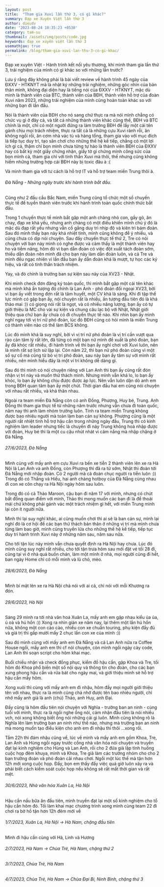 ```yaml
---
layout: post
title:  "Tham gia Xuvi lần thứ 3, có gì khác?"
summary: Đạp xe Xuyên Việt lần thứ 3
author: dieudv
date: '2023-08-24 10:35:23 +0530'
category: tam-su
thumbnail: /assets/img/posts/code.jpg
keywords: đạp xe xuyên việt lần thứ 3
usemathjax: true
permalink: /blog/tham-gia-xuvi-lan-thu-3-co-gi-khac/
---
```


Đạp xe xuyên Việt - Hành trình kết nối yêu thương, khi mình tham gia lần thứ 3, trải nghiệm của mình có gì khác so với những lần trước?

Lưu ý rằng đây không phải là bài viết review về hành trình 45 ngày của ĐXXV - HTKNYT mà là nhật ký những trải nghiệm, những góc nhìn của bản thân mình, không đại diện hay là tiếng nói của ĐXXV - HTKNYT, mặc dù mình là thành viên của BTC, thành viên của BĐH, thành viên hỗ trợ của đoàn Xuvi năm 2023, những trải nghiệm của mình cũng hoàn toàn khác so với những bạn đi lần đầu.

Nói là thành viên của BĐH cho nó sang chứ thực ra mà nói mình chẳng có chức vụ gì ở đây cả, và tất cả những thành viên khác cũng thế, BĐH và BTC chính là một, chỉ có một người đứng ra làm trưởng BĐH để lấy một cái tên gánh chịu mọi trách nhiệm, thực ra tất cả là những cựu Xuvi rảnh rỗi, ăn không ngồi rồi, ăn cơm nhà vác tù và hàng tổng, tham gia vào với mục đích là tiếp tục duy trì, tạo sân chơi cho những thế hệ kế tiếp, chẳng có một lợi ích gì cả, thậm chí bọn mình chưa từng tự hào là thành viên BĐH của ĐXXV hay có bất kỳ một giấy chứng nhận, giấy tờ gì chứng minh công sức của bọn mình cả, tham gia chỉ với tinh thần Xuvi mà thôi, thế nhưng cũng không hiếm những trường hợp cái BĐH này bị toxic đâu à :(

Và mình tham gia với tư cách là hỗ trợ IT và hỗ trợ team miền Trung thôi à.

###### Đà Nẵng - Những ngày trước khi hành trình bắt đầu.


Cũng như 2 đầu cầu Bắc Nam, miền Trung cũng tổ chức một số chuyến thực tế để tuyển thành viên trước khi hành trình toàn quốc chính thức bắt đầu.

Trong 1 chuyến thực tế mình bắt gặp một anh chàng nhỏ con, gầy gò, ăn chay, đạp xe khá yếu, nhưng anh chàng có một điều khiến mình chú ý đó là mặc dù đạp rất yếu nhưng vẫn cố gắng duy trì nhịp độ và kiên trì bám đoàn. Sau đó mình thấy bạn này khá nhiệt tình, mình cũng không để ý nhiều, và cũng chưa có dịp nói chuyện. Sau đấy chuyến thực tế thứ 2, Tre có nói chuyện với bạn này mình có nghe được và cảm thấy là một thành viên hay ho và tiềm năng, hôm đó vì bạn dẫn đoàn có việc đột xuất tách đoàn sớm, thiếu dẫn đoàn nên mình đã cho bạn này làm dẫn đoàn luôn, và cả Tre và mình đều ngạc nhiên vì lần đầu bạn ấy dẫn đoàn khá là mượt, tự học các ký hiệu, và rất có tinh thần trách nhiệm.

Yay, và đó chính là trưởng ban sự kiện sau này của XV23 - Nhật.

Khi mình check đơn đăng ký toàn quốc, thì mình bắt gặp một cái tên khác mà mình khá ấn tượng đó chính là Lan Anh - phó đoàn đối ngoại XV23, bởi vì bạn ấy viết trong đơn rất là tâm huyết, một CV khá là sáng. Khi đi tập thể lực mình có gặp bạn ấy, nói chuyện rất là nhiều, ấn tượng đầu tiên đó là khá thảo mai :)) có giọng nói rất là ngọt, và có nhiều năng lượng, bạn ấy có tự giới thiệu là MC cho vài sự kiện và chung câu lạc bộ với Nhật, Nhật giới thiệu qua chứ bạn ấy chưa có đi chuyến thực tế nào. Khi nhìn bạn ấy mình nghĩ ngay tới vị trí nữ phó đoàn, lúc đó BĐH cũng có hỏi mình là miền Trung có thành viên nào có thể làm BCS không.

Lúc đó mình khá là suy nghĩ, bởi vì vị trí nữ phó đoàn là vị trí cần vượt qua rào cản tâm lý rất lớn, đã từng có một bạn nữ mình đề xuất là phó đoàn, bạn ấy đã khóc rất nhiều, đi hành trình về thì bạn ấy nghỉ chơi với Xuvi luôn, nên là mình rất sợ lịch sử lặp lại. Còn năm 22, thì bạn nữ phó đoàn cũng vì một số sự cố mà cũng từ bỏ vị trí phó đoàn, sau này bạn ấy tâm sự với mình rất nhiều, nên mình hiểu đây là một ví trí không dễ dàng gì.

Sau đó thì mình có nói chuyện riêng với Lan Anh thì bạn ấy cũng rất đón nhận vị trí này và muốn thử thách mình. Nhưng mình vẫn khá lo, lo bạn ấy khóc, lo bạn ấy không chịu được được áp lực. Nên vẫn luôn dặn dò anh em trong BĐH quan tâm bạn ấy một chút. Thời gian đầu hai em cũng nói chuyện với nhau rất nhiều, và khá thân nhau.

Ngoài ra team miền Đà Nẵng còn có anh Đồng, Phượng, Huy bé, Trung. Anh Đồng thì tham gia thực tế từ những năm trước nhưng vẫn chưa đi toàn quốc, năm nay thì anh làm nhóm trưởng luôn. Tính ra team miền Trung không được bao nhiêu người mà toàn làm ban cán sự không. Phượng cũng là một người rất nhiệt tình hỗ trợ hậu cần trong những ngày đầu, Trung thì có kinh nghiệm làm leader nhưng tiếc là chuyến đi này Trung không hoà nhập được với đoàn, Huy bé thì là một cu cậu nhút nhát vì cảm nắng mà nhập chặng ở Đà Nẵng.

###### 27/6/2023, Đà Nẵng

Mình cùng với mấy anh em cựu Xuvi ra bến xe tiễn 2 thành viên lên xe ra Hà Nội là Lan Anh và anh Đồng, còn Phượng thì đã ra từ sớm, Nhật thì đoàn tới Đà Nẵng mới nhập đoàn.
Có 2 người mà cả đoàn chục người ra tiễn luôn :)) Trong đó có Thắng và Hiếu, hai anh chàng hotboy của Đà Nẵng cùng nhau đi con xe côn chạy ra Hà Nội ngày hôm sau luôn.

Trong đó có cả Thảo Maroon, cậu bạn đi năm 17 với mình, nhưng có chút bất đồng quan điểm với mình, Thảo thì mong muốn các bạn đi là để thoải mái chứ không phải gánh vác một trách nhiệm gì hết, với miền Trung mình lại còn ít người nữa.

Mình thì lại suy nghĩ khác, ai cũng muốn chơi thì ai sẽ là ban cán sự, mình lại nghĩ đó là cơ hội để các bạn thử thách bản thân ở những vị trí mà mình chưa từng làm bao giờ, mình cũng truyền lửa cho những thế hệ kế tiếp, tiếp tục duy trì hành trình Xuvi này ở những năm sau, năm sau nữa.

Cho tới tận lúc này mình vẫn chưa quyết định ra Hà Nội hay chưa. Lúc đó mình cũng suy nghĩ rất nhiều, cho tới tận trưa hôm sau mới đặt vé tối 28 đi, cũng tại vì ở nhà quá buồn chán, làm một mình ở nhà, mọi người cũng đi hết, ban ngày Home chỉ có mỗi mình và lũ chó, mèo.

###### 28/6/2023, Đà Nẵng

Mình bí mật lên xe ra Hà Nội chả nói với ai cả, chỉ nói với mỗi Khương ra đón.

###### 29/6/2023, Hà Nội

Sáng 29 mình ra tới nhà văn hoá Xuân La, mấy anh em gặp nhau kiểu ủa ủa, ú oà và hú hồn :))
Xong ra nhìn giàn xe năm nay, lại thêm một lần hú hồn nữa, không một con cào cào, nhiều con xe chuẩn touring, phụ kiện đầy đủ và giá trị thì gấp mười mấy 2 chục lần con xe của mình :))

Sau đó mình cùng với mấy anh em Đà Nẵng và cả Lan Anh nữa ra Coffee House ngồi, mấy anh em thì cf nói chuyện, còn mình ngồi ngày cày code, Lan Anh thì soạn script cho hôm khai mạc.

Buổi chiều nhận và check đồng phục, kiểm đồ hậu cần, gặp Khoa và Tre, tối hôm đó Khoa phổ biến một số nội quy và thông tin cho đoàn, cho các bạn xung phong hậu cần và rửa bát cho ngày mai, và giới thiệu mình sẽ hỗ trợ hậu cần mấy hôm.

Xong xuôi thì cùng với mấy anh em đi nhậu, hôm đấy mọi người giới thiệu tên với nhau, thực ra là mình cũng chả nhớ được tên bao nhiêu người, chỉ nhớ mấy anh già là anh (chú) Thảo, anh Huy, anh Đại.

Đấy cũng là hôm đầu tiên nói chuyện với Nghĩa - trưởng ban an ninh - cùng tuổi với mình, thực ra là ngồi nghe ổng nói, cảm nhận đầu tiên là nói nhiều vch, nói xong không biết ổng nói những cái gì luôn. Mình cũng không rõ là Nghĩa lên làm trưởng ban an ninh như thế nào, nhưng mà trưởng ban an ninh mà mong muốn tạo điều kiện cho anh em đi nhậu thì thôi ...xong rồi.

Tầm 22h thì đám nhậu cũng về, lúc về mình và mấy anh em gồm Khoa, Tre, Lan Anh và Hùng ngồi ngay trước cổng nhà văn hóa nói chuyện và truyền đạt lại kinh nghiệm cho Hùng và Lan Anh, rồi cho 2 đứa giả lập tình huống cuộc họp đêm khuya, mình và Khoa, Tre giả làm các trưởng nhóm cho cho 2 bạn trưởng đoàn và phó đoàn cãi nhau chơi. Ngồi một lúc thế mà tận hơn 12h mới xong cuộc họp. Đấy, bọn em thấy đấy việc quá giờ luôn xảy ra và phải biết cách kiểm soát cuộc họp nếu không sẽ rất mất thời gian và rất mệt.

###### 30/6/2023, Nhà văn hóa Xuân La, Hà Nội

Hậu cần nấu bữa ăn đầu tiên, mình truyền đạt lại một số kinh nghiệm cho tổ hậu cần hôm đó.
Tối làm khai mạc chương trình xong mình cùng team 22 đi chơi ra bờ hồ tận hơn 12h đêm mới về

###### 1/7/2023, Xuân La, Hà Nội -> Hà Nam, chặng đầu tiên

Mình đi hậu cần cùng với Hà, Linh và Hương

###### 2/7/2023, Hà Nam -> Chùa Trẻ, Hà Nam, chặng thứ 2


###### 3/7/2023, Chùa Trẻ, Hà Nam


###### 4/7/2023, Chùa Trẻ, Hà Nam -> Chùa Đại Bi, Ninh Bình, chặng thứ 3



